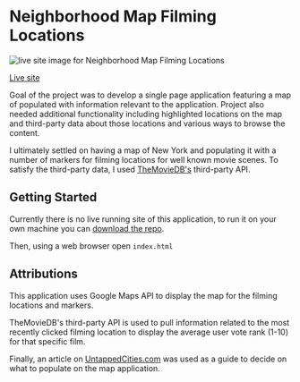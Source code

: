 # Neighborhood Map Filming Locations

![live site image for Neighborhood Map Filming Locations](https://github.com/Minimalistic/Neighborhood_Map_Filming_Locations/img/film_locations_ss.png "Live Site")

[Live site](http://jasonhmarsh.com/Neighborhood_Map_Filming_Locations/)

Goal of the project was to develop a single page application featuring a map of populated with information relevant to the application. Project also needed additional functionality including highlighted locations on the map and third-party data about those locations and various ways to browse the content.

I ultimately settled on having a map of New York and populating it with a number of markers for filming locations for well known movie scenes.  To satisfy the third-party data, I used [TheMovieDB's](https://www.themoviedb.org) third-party API.

## Getting Started
Currently there is no live running site of this application, to run it on your own machine you can [download the repo](https://github.com/Minimalistic/Neighborhood_Map_Filming_Locations).  

Then, using a web browser open `index.html`

## Attributions
This application uses Google Maps API to display the map for the filming locations and markers.

TheMovieDB's third-party API is used to pull information related to the most recently clicked filming location to display the average user vote rank (1-10) for that specific film.

Finally, an article on [UntappedCities.com](https://untappedcities.com/2016/09/30/10-of-the-most-iconic-film-scene-locations-in-nyc/9/) was used as a guide to decide on what to populate on the map application.
